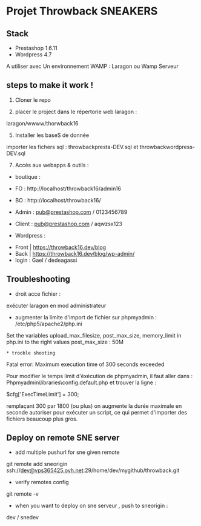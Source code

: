 Projet Throwback SNEAKERS
========================================

Stack
-----
- Prestashop 1.6.11
- Wordpress 4.7

A utiliser avec Un environnement WAMP : Laragon ou Wamp Serveur

steps to make it work !
----------------------

1. Cloner le repo


4. placer le project dans le répertorie web laragon :

laragon/wwww/thorwback16



5. Installer les baseS de donnée

importer les fichers sql : throwbackpresta-DEV.sql et throwbackwordpress-DEV.sql


7. Accès aux webapps & outils :

* boutique :
- FO : http://localhost/throwback16/admin16
- BO : http://localhost/throwback16/

- Admin : pub@prestashop.com / 0123456789
- Client : pub@prestashop.com / aqwzsx123


* Wordpress :
- Front | https://throwback16.dev/blog
- Back | https://throwback16.dev/blog/wp-admin/
- login : Gael / dedeagassi


Troubleshooting
----------------


* droit acce fichier :

exécuter laragon en mod administrateur

* augmenter la limite d'import de fichier sur phpmyadmin :
/etc/php5/apache2/php.ini

Set the variables upload_max_filesize, post_max_size, memory_limit in php.ini to the right values
post_max_size : 50M

    * trooble shooting
Fatal error: Maximum execution time of 300 seconds exceeded

Pour modifier le temps limit d'éxécution de phpmyadmin, il faut aller dans :
Phpmyadmin\libraries\config.default.php et trouver la ligne :

$cfg['ExecTimeLimit'] = 300;

remplaçant 300 par 1800 (ou plus) on augmente la durée maximale en seconde autoriser pour exécuter un script,  ce qui permet d'importer des fichiers beaucoup plus gros.

Deploy on remote SNE server
----------------

* add multiple pushurl for sne given remote

git remote add sneorigin ssh://dev@vps365425.ovh.net:29/home/dev/mygithub/throwback.git

* verify remotes config

git remote -v

* when you want to deploy on sne serveur , push to sneorigin :

dev / snedev
